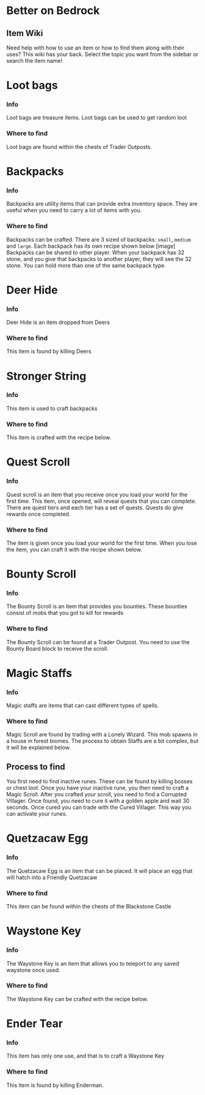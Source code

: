 # Better on Bedrock 
## Item Wiki
Need help with how to use an item or how to find them along with their uses? This wiki has your back. Select the topic you want from the sidebar or search the item name!


# Loot bags
### Info
Loot bags are treasure items. Loot bags can be used to get random loot
### Where to find
Loot bags are found within the chests of Trader Outposts.


# Backpacks
### Info
Backpacks are utility items that can provide extra inventory space. They are useful when you need to carry a lot of items with you.
### Where to find
Backpacks can be crafted. There are 3 sized of backpacks: `small`, `medium` and `large`. Each backpack has its own recipe shown below
[image]
Backpacks can be shared to other player. When your backpack has 32 stone, and you give that backpacks to another player, they will see the 32 stone. You can hold more than one of the same backpack type.


# Deer Hide
### Info
Deer Hide is an item dropped from Deers
### Where to find
This item is found by killing Deers


# Stronger String
### Info
This item is used to craft backpacks
### Where to find
This item is crafted with the recipe below.


# Quest Scroll
### Info
Quest scroll is an item that you receive once you load your world for the first time. This item, once opened, will reveal quests that you can complete. There are quest tiers and each tier has a set of quests. Quests do give rewards once completed.
### Where to find
The item is given once you load your world for the first time. When you lose the item, you can craft it with the recipe shown below.


# Bounty Scroll
### Info
The Bounty Scroll is an item that provides you bounties. These bounties consist of mobs that you got to kill for rewards
### Where to find
The Bounty Scroll can be found at a Trader Outpost. You need to use the Bounty Board block to receive the scroll.


# Magic Staffs
### Info
Magic staffs are items that can cast different types of spells.
### Where to find
Magic Scroll are found by trading with a Lonely Wizard. This mob spawns in a house in forest biomes. The process to obtain Staffs are a bit complex, but it will be explained below.
## Process to find
You first need to find inactive runes. These can be found by killing bosses or chest loot. Once you have your inactive rune, you then need to craft a Magic Scroll. After you crafted your scroll, you need to find a Corrupted Villager. Once found, you need to cure it with a golden apple and wait 30 seconds. Once cured you can trade with the Cured Villager. This way you can activate your runes.


# Quetzacaw Egg
### Info
The Quetzacaw Egg is an item that can be placed. It will place an egg that will hatch into a Friendly Quetzacaw
### Where to find
This item can be found within the chests of the Blackstone Castle


# Waystone Key
### Info
The Waystone Key is an item that allows you to teleport to any saved waystone once used.
### Where to find
The Waystone Key can be crafted with the recipe below.


# Ender Tear
### Info
This item has only one use, and that is to craft a Waystone Key
### Where to find
This item is found by killing Enderman.